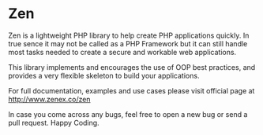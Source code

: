 Zen
===
Zen is a lightweight PHP library to help create PHP applications quickly.
In true sence it may not be called as a PHP Framework but it can still handle most tasks needed to create a secure and workable web applications.

This library implements and encourages the use of OOP best practices, and provides a very flexible skeleton to build your applications. 

For full documentation, examples and use cases please visit official page at
http://www.zenex.co/zen

In case you come across any bugs, feel free to open a new bug or send a pull request.
Happy Coding.
